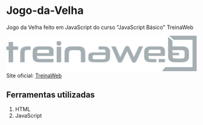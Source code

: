 # Jogo-da-Velha
Jogo da Velha feito em JavaScript do curso "JavaScript Básico" TreinaWeb

![TreinaWeb](/Images/treinaweb-inverse.png)
Site oficial:
[TreinaWeb](https://www.treinaweb.com.br)

<h2>Ferramentas utilizadas</h2>

1. HTML
1. JavaScript

